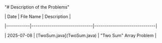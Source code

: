 "# Description of the Problems"





| Date       | File Name                     | Description                   |

|------------|-------------------------------|-------------------------------|

| 2025-07-08 | \[TwoSum.java](TwoSum.java)    | "Two Sum" Array Problem       |





